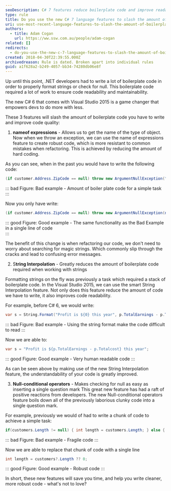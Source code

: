 ```yaml
---
seoDescription: C# 7 features reduce boilerplate code and improve readability by simplifying string formatting, null checks, and exception handling.
type: rule
title: Do you use the new C# 7 language features to slash the amount of boilerplate code you write?
uri: use-most-recent-language-features-to-slash-the-amount-of-boilerplate-code-you-write
authors:
  - title: Adam Cogan
    url: https://ww.ssw.com.au/people/adam-cogan
related: []
redirects:
  - do-you-use-the-new-c-7-language-features-to-slash-the-amount-of-boilerplate-code-you-write
created: 2018-04-30T22:39:55.000Z
archivedreason: Rule is dated. Broken apart into individual rules
guid: a1f628a2-b249-4057-bb34-74280db06e8f
---
```


Up until this point, .NET developers had to write a lot of boilerplate code in order to properly format strings or check for null. This boilerplate code required a lot of work to ensure code readability and maintainability.

The new C# 6 that comes with Visual Studio 2015 is a game changer that empowers devs to do more with less.

These 3 features will slash the amount of boilerplate code you have to write and improve code quality:

<!--endintro-->

1. **nameof expressions** - Allows us to get the name of the type of object. Now when we throw an exception, we can use the name of expressions feature to create robust code, which is more resistant to common mistakes when refactoring. This is achieved by reducing the amount of hard coding.

As you can see, when in the past you would have to write the following code:

```csharp
(if customer.Address.ZipCode == null) throw new ArgumentNullException("ZipCode");
```

::: bad
Figure: Bad example - Amount of boiler plate code for a simple task 
:::

Now you only have write:

```csharp
(if customer.Address.ZipCode == null) throw new ArgumentNullException(nameof(customer.Address.ZipCode));
```

::: good
Figure: Good example - The same functionality as the Bad Example in a single line of code  
 :::

The benefit of this change is when refactoring our code, we don't need to worry about searching for magic strings. Which commonly slip through the cracks and lead to confusing error messages.

2. S**tring Interpolation** - Greatly reduces the amount of boilerplate code required when working with strings

Formatting strings on the fly was previously a task which required a stack of boilerplate code. In the Visual Studio 2015, we can use the smart String Interpolation feature. Not only does this feature reduce the amount of code we have to write, it also improves code readability.

For example, before C# 6, we would write:

```csharp
var s = String.Format("Profit is ${0} this year", p.TotalEarnings - p.Totalcost);
```

::: bad
Figure: Bad example - Using the string format make the code difficult to read
:::

Now we are able to:

```csharp
var s = "Profit is ${p.TotalEarnings - p.Totalcost} this year";
```

::: good
Figure: Good example - Very human readable code
:::

As can be seen above by making use of the new String Interpolation feature, the understandability of your code is greatly improved.

3. **Null-conditional operators** - Makes checking for null as easy as inserting a single question mark This great new feature has had a raft of positive reactions from developers. The new Null-conditional operators feature boils down all of the previously laborious clunky code into a single question mark.

For example, previously we would of had to write a chunk of code to achieve a simple task:

```csharp
if(customers.Length != null) { int length = customers.Length; } else { int length = 0; }
```

::: bad
Figure: Bad example - Fragile code
:::

Now we are able to replace that chunk of code with a single line

```csharp
int length = customers?.Length ?? 0;
```

::: good
Figure: Good example - Robust code
:::

In short, these new features will save you time, and help you write cleaner, more robust code - what's not to love?
